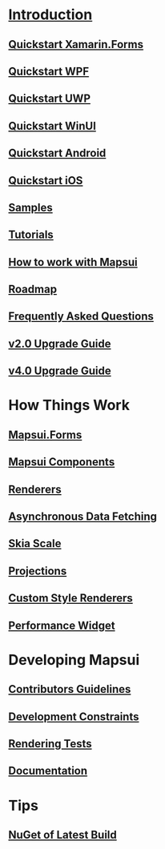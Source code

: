 # [Introduction](home.md)
## [Quickstart Xamarin.Forms](getting-started-xamarin-forms.md)
## [Quickstart WPF](getting-started-wpf.md)
## [Quickstart UWP](getting-started-uwp.md)
## [Quickstart WinUI](getting-started-winui.md)
## [Quickstart Android](getting-started-android.md)
## [Quickstart iOS](getting-started-ios.md)
## [Samples](samples.md)
## [Tutorials](tutorials.md)
## [How to work with Mapsui](how-to-work-with-mapsui.md)
## [Roadmap](roadmap.md)
## [Frequently Asked Questions](faq.md)
## [v2.0 Upgrade Guide](v2.0-upgrade-guide.md)
## [v4.0 Upgrade Guide](v4.0-upgrade-guide.md)
# How Things Work
## [Mapsui.Forms](mapsui-forms.md)
## [Mapsui Components](mapsui-components.md)
## [Renderers](renderers.md)
## [Asynchronous Data Fetching](async-fetching.md)
## [Skia Scale](skia-scale.md)
## [Projections](projections.md)
## [Custom Style Renderers](custom-style-renders.md)
## [Performance Widget](performance-widget.md)
# Developing Mapsui
## [Contributors Guidelines](contributors-guidelines.md)
## [Development Constraints](development-constraints.md)
## [Rendering Tests](rendering-tests.md)
## [Documentation](documentation.md)
# Tips
## [NuGet of Latest Build](nuget-of-latest-build.md)
